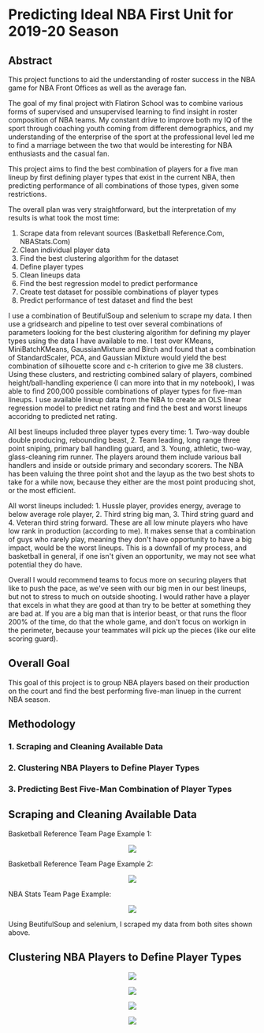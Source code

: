 # Predicting Ideal NBA First Unit for 2019-20 Season

## Abstract

This project functions to aid the understanding of roster success in the NBA game for NBA Front Offices as well as the average fan.

The goal of my final project with Flatiron School was to combine various forms of supervised and unsupervised learning to find insight in roster composition of NBA teams. My constant drive to improve both my IQ of the sport through coaching youth coming from different demographics, and my understanding of the enterprise of the sport at the professional level led me to find a marriage between the two that would be interesting for NBA enthusiasts and the casual fan.

This project aims to find the best combination of players for a five man lineup by first defining player types that exist in the current NBA, then predicting performance of all combinations of those types, given some restrictions.

The overall plan was very straightforward, but the interpretation of my results is what took the most time:  
1. Scrape data from relevant sources (Basketball Reference.Com, NBAStats.Com)  
2. Clean individual player data  
3. Find the best clustering algorithm for the dataset  
4. Define player types  
5. Clean lineups data  
6. Find the best regression model to predict performance  
7. Create test dataset for possible combinations of player types  
8. Predict performance of test dataset and find the best  

I use a combination of BeutifulSoup and selenium to scrape my data. I then use a gridsearch and pipeline to test over several combinations of parameters looking for the best clustering algorithm for defining my player types using the data I have available to me. I test over KMeans, MiniBatchKMeans, GaussianMixture and Birch and found that a combination of StandardScaler, PCA, and Gaussian Mixture would yield the best combination of silhouette score and c-h criterion to give me 38 clusters. Using these clusters, and restricting combined salary of players, combined height/ball-handling experience (I can more into that in my notebook), I was able to find 200,000 possible combinations of player types for five-man lineups. I use available lineup data from the NBA to create an OLS linear regression model to predict net rating and find the best and worst lineups accoridng to predicted net rating.

All best lineups included three player types every time: 1. Two-way double double producing, rebounding beast, 2. Team leading, long range three point sniping, primary ball handling guard, and 3. Young, athletic, two-way, glass-cleaning rim runner. The players around them include various ball handlers and inside or outside primary and secondary scorers. The NBA has been valuing the three point shot and the layup as the two best shots to take for a while now, because they either are the most point producing shot, or the most efficient.

All worst lineups included: 1. Hussle player, provides energy, average to below average role player, 2. Third string big man, 3. Third string guard and 4. Veteran third string forward. These are all low minute players who have low rank in production (according to me). It makes sense that a combination of guys who rarely play, meaning they don't have opportunity to have a big impact, would be the worst lineups. This is a downfall of my process, and basketball in general, if one isn't given an opportunity, we may not see what potential they do have.

Overall I would recommend teams to focus more on securing players that like to push the pace, as we've seen with our big men in our best lineups, but not to stress to much on outside shooting. I would rather have a player that excels in what they are good at than try to be better at something they are bad at. If you are a big man that is interior beast, or that runs the floor 200% of the time, do that the whole game, and don't focus on workign in the perimeter, because your teammates will pick up the pieces (like our elite scoring guard).

## Overall Goal

This goal of this project is to group NBA players based on their production on the court and find the best performing five-man linuep in the current NBA season.

## Methodology

### 1. Scraping and Cleaning Available Data

### 2. Clustering NBA Players to Define Player Types

### 3. Predicting Best Five-Man Combination of Player Types

## Scraping and Cleaning Available Data

Basketball Reference Team Page Example 1:

<p align="center">
<img src = "br1.png"/>
</p>

Basketball Reference Team Page Example 2:

<p align="center">
<img src = "br2.png"/>
</p>

NBA Stats Team Page Example:

<p align="center">
<img src = "nbastats.png"/>
</p>

Using BeutifulSoup and selenium, I scraped my data from both sites shown above.

## Clustering NBA Players to Define Player Types

<p align="center">
<img src = "clusters.png"/>
</p>

<p align="center">
<img src = "basicstats.png"/>
</p>

<p align="center">
<img src = "shotselection.png"/>
</p>

<p align="center">
<img src = "rebounding.png"/>
</p>

